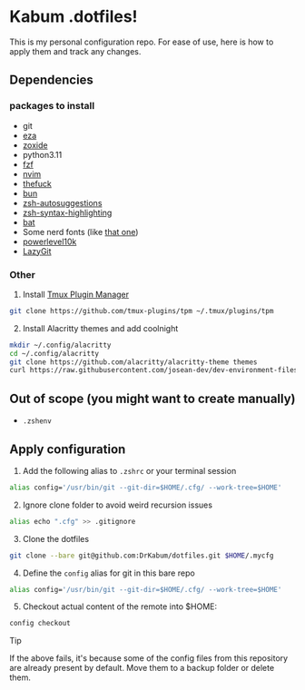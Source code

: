 # Kabum .dotfiles!

This is my personal configuration repo. For ease of use, here is how to apply them and track any changes.

## Dependencies
### packages to install

- git
- [eza](https://github.com/eza-community/eza)
- [zoxide](https://github.com/ajeetdsouza/zoxide)
- python3.11
- [fzf](https://github.com/junegunn/fzf)
- [nvim](https://neovim.io/)
- [thefuck](https://github.com/nvbn/thefuck)
- [bun](https://bun.sh/)
- [zsh-autosuggestions](https://github.com/zsh-users/zsh-autosuggestions)
- [zsh-syntax-highlighting](https://github.com/zsh-users/zsh-syntax-highlighting)
- [bat](https://github.com/sharkdp/bat)
- Some nerd fonts (like [that one](https://www.nerdfonts.com/))
- [powerlevel10k](https://github.com/romkatv/powerlevel10k?tab=readme-ov-file#installation)
- [LazyGit](https://github.com/jesseduffield/lazygit)

### Other

1. Install [Tmux Plugin Manager](https://github.com/tmux-plugins/tpm)

```bash
git clone https://github.com/tmux-plugins/tpm ~/.tmux/plugins/tpm
```

2. Install Alacritty themes and add coolnight

```bash
mkdir ~/.config/alacritty
cd ~/.config/alacritty
git clone https://github.com/alacritty/alacritty-theme themes
curl https://raw.githubusercontent.com/josean-dev/dev-environment-files/main/.config/alacritty/themes/themes/coolnight.toml --output ~/.config/alacritty/themes/themes/coolnight.toml
```

## Out of scope (you might want to create manually)

- `.zshenv`

## Apply configuration

1. Add the following alias to `.zshrc` or your terminal session

```bash
alias config='/usr/bin/git --git-dir=$HOME/.cfg/ --work-tree=$HOME'
```

2. Ignore clone folder to avoid weird recursion issues

```bash
alias echo ".cfg" >> .gitignore
```

3. Clone the dotfiles 

```bash
git clone --bare git@github.com:DrKabum/dotfiles.git $HOME/.mycfg
```

4. Define the `config` alias for git in this bare repo

```bash
alias config='/usr/bin/git --git-dir=$HOME/.cfg/ --work-tree=$HOME'
```

5. Checkout actual content of the remote into $HOME:

```bash
config checkout 
```

>[!TIP]
> If the above fails, it's because some of the config files from this repository are already present by default. Move them to a backup folder or delete them.

